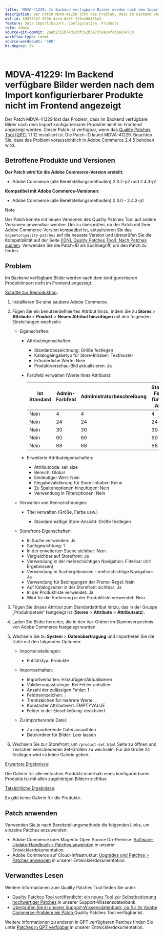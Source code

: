 ```yaml
---
title: 'MDVA-41229: Im Backend verfügbare Bilder werden nach dem Import konfigurierbarer Produkte nicht im Frontend angezeigt'
description: Der Patch MDVA-41229 löst das Problem, dass im Backend verfügbare Bilder nach dem Import konfigurierbarer Produkte nicht im Frontend angezeigt werden. Dieser Patch ist verfügbar, wenn das [Quality Patches Tool (QPT)](/help/announcements/adobe-commerce-announcements/magento-quality-patches-released-new-tool-to-self-serve-quality-patches.md) 1.1.12 installiert ist. Die Patch-ID lautet MDVA-41229. Beachten Sie, dass das Problem voraussichtlich in Adobe Commerce 2.4.5 behoben wird.
exl-id: 69d7374f-9f8b-4ec4-8a7f-135ee06135a3
feature: Data Import/Export, Configuration, Products
role: Admin
source-git-commit: 2aeb2355b74d1cdfc62b5e7c5aa04fcd0a654733
workflow-type: tm+mt
source-wordcount: '688'
ht-degree: 2%

---
```


# MDVA-41229: Im Backend verfügbare Bilder werden nach dem Import konfigurierbarer Produkte nicht im Frontend angezeigt

Der Patch MDVA-41229 löst das Problem, dass im Backend verfügbare Bilder nach dem Import konfigurierbarer Produkte nicht im Frontend angezeigt werden. Dieser Patch ist verfügbar, wenn das [Quality Patches Tool (QPT)](/help/announcements/adobe-commerce-announcements/magento-quality-patches-released-new-tool-to-self-serve-quality-patches.md) 1.1.12 installiert ist. Die Patch-ID lautet MDVA-41229. Beachten Sie, dass das Problem voraussichtlich in Adobe Commerce 2.4.5 behoben wird.

## Betroffene Produkte und Versionen

**Der Patch wird für die Adobe Commerce-Version erstellt:**

* Adobe Commerce (alle Bereitstellungsmethoden) 2.3.2-p2 und 2.4.3-p1

**Kompatibel mit Adobe Commerce-Versionen:**

* Adobe Commerce (alle Bereitstellungsmethoden) 2.3.0 - 2.4.3-p1

>[!NOTE]
>
>Der Patch könnte mit neuen Versionen des Quality Patches Tool auf andere Versionen anwendbar werden. Um zu überprüfen, ob der Patch mit Ihrer Adobe Commerce-Version kompatibel ist, aktualisieren Sie das `magento/quality-patches` auf die neueste Version und überprüfen Sie die Kompatibilität auf der Seite [[!DNL Quality Patches Tool]: Nach Patches suchen](https://experienceleague.adobe.com/tools/commerce-quality-patches/index.html). Verwenden Sie die Patch-ID als Suchbegriff, um den Patch zu finden.

## Problem

Im Backend verfügbare Bilder werden nach dem konfigurierbaren Produktimport nicht im Frontend angezeigt.

<u>Schritte zur Reproduktion</u>:

1. Installieren Sie eine saubere Adobe Commerce.
1. Fügen Sie ein benutzerdefiniertes Attribut hinzu, indem Sie zu **Stores** > **Attribute** > **Produkt** > **Neues Attribut hinzufügen** mit den folgenden Einstellungen wechseln:

   * Eigenschaften:
      * Attributeigenschaften:

         * Standardbezeichnung: Größe festlegen
         * Katalogeingabetyp für Store-Inhaber: Textmuster
         * Erforderliche Werte: Nein
         * Produktvorschau-Bild aktualisieren: Ja

      * Farbfeld verwalten (Werte Ihres Attributs):

        | Ist Standard | Admin-Farbfeld | Administratorbeschreibung | Standard-Farbfeld für Store-Ansicht | Beschreibung der Standardspeicheransicht |
        |---|---|---|---|---|
        | Nein | 4 | 4 | 4 | 4 |
        | Nein | 24 | 24 | 24 | 24 |
        | Nein | 30 | 30 | 30 | 30 |
        | Nein | 60 | 60 | 60 | 60 |
        | Nein | 68 | 68 | 68 | 68 |

      * Erweiterte Attributeigenschaften:

         * Attributcode: set_size
         * Bereich: Global
         * Eindeutiger Wert: Nein
         * Eingabevalidierung für Store-Inhaber: Keine
         * Zu Spaltenoptionen hinzufügen: Nein
         * Verwendung in Filteroptionen: Nein

   * Verwalten von Kennzeichnungen:

      * Titel verwalten (Größe, Farbe usw.)

         * Standardmäßige Store-Ansicht: Größe festlegen

   * Storefront-Eigenschaften:

      * In Suche verwenden: Ja
      * Suchgewichtung: 1
      * In der erweiterten Suche sichtbar: Nein
      * Vergleichbar auf Storefront: Ja
      * Verwendung in der mehrschichtigen Navigation: Filterbar (mit Ergebnissen)
      * Verwendung in Suchergebnissen - mehrschichtige Navigation: Ja
      * Verwendung für Bedingungen der Promo-Regel: Nein
      * Auf Katalogseiten in der Storefront sichtbar: Ja
      * In der Produktliste verwendet: Ja
      * Wird für die Sortierung in der Produktliste verwendet: Nein

1. Fügen Sie dieses Attribut zum Standardattribut hinzu, das in der Gruppe „Produktdetails“ festgelegt ist (**Stores** > **Attribute** > **Attributsatz**).
1. Laden Sie Bilder herunter, die in den Var-Ordner im Stammverzeichnis von Adobe Commerce festgelegt wurden.
1. Wechseln Sie zu **System** > **Datenübertragung** und importieren Sie die Datei mit den folgenden Optionen:

   * Importeinstellungen:

      * Entitätstyp: Produkte

   * Importverhalten:

      * Importverhalten: Hinzufügen/Aktualisieren
      * Validierungsstrategie: Bei Fehler anhalten
      * Anzahl der zulässigen Fehler: 1
      * Feldtrennzeichen: `;`
      * Trennzeichen für mehrere Werte: `,`
      * Konstanter Attributwert: EMPTYVALUE
      * Felder in der Einschließung: deaktiviert

   * Zu importierende Datei:

      * Zu importierende Datei auswählen
      * Dateiordner für Bilder: Leer lassen

1. Wechseln Sie zur Storefront, um `/product-set.html` Seite zu öffnen und zwischen verschiedenen Set-Größen zu wechseln. Für die Größe 24 festlegen wird es keine Galerie geben.

<u>Erwartete Ergebnisse</u>:

Die Galerie für alle einfachen Produkte innerhalb eines konfigurierbaren Produkts ist mit allen zugehörigen Bildern sichtbar.

<u>Tatsächliche Ergebnisse</u>:

Es gibt keine Galerie für die Produkte.

## Patch anwenden

Verwenden Sie je nach Bereitstellungsmethode die folgenden Links, um einzelne Patches anzuwenden:

* Adobe Commerce oder Magento Open Source On-Premise: [Software-Update-Handbuch > Patches anwenden](https://experienceleague.adobe.com/en/docs/commerce-operations/tools/quality-patches-tool/usage) in unserer Entwicklerdokumentation.
* Adobe Commerce auf Cloud-Infrastruktur: [Upgrades und Patches > Patches anwenden](https://experienceleague.adobe.com/en/docs/commerce-cloud-service/user-guide/develop/upgrade/apply-patches) in unserer Entwicklerdokumentation.

## Verwandtes Lesen

Weitere Informationen zum Quality Patches Tool finden Sie unter:

* [Quality Patches Tool veröffentlicht: ein neues Tool zur Selbstbedienung hochwertiger Patches](/help/announcements/adobe-commerce-announcements/magento-quality-patches-released-new-tool-to-self-serve-quality-patches.md) in unserer Support-Wissensdatenbank.
* [Überprüfen Sie in unserer Support-Wissensdatenbank, ob für Ihr Adobe Commerce-Problem ein Patch ](/help/support-tools/patches-available-in-qpt-tool/check-patch-for-magento-issue-with-magento-quality-patches.md) Quality Patches Tool verfügbar ist.

Weitere Informationen zu anderen in QPT verfügbaren Patches finden Sie unter [Patches in QPT verfügbar](https://experienceleague.adobe.com/tools/commerce-quality-patches/index.html) in unserer Entwicklerdokumentation.
